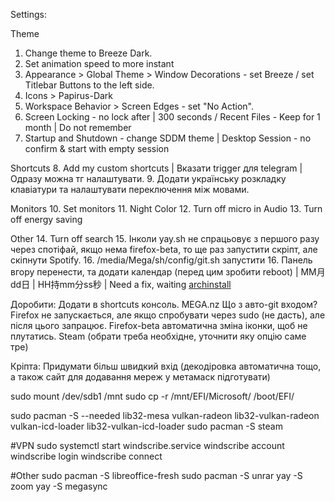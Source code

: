 Settings:

Theme
1. Change theme to Breeze Dark.
2. Set animation speed to more instant
3. Appearance > Global Theme > Window Decorations - set Breeze / set Titlebar Buttons to the left side.
4. Icons > Papirus-Dark
5. Workspace Behavior > Screen Edges - set "No Action".
6. Screen Locking - no lock after | 300 seconds / Recent Files - Keep for 1 month | Do not remember
7. Startup and Shutdown - change SDDM theme | Desktop Session - no confirm & start with empty session

Shortcuts
8. Add my custom shortcuts | Вказати trigger для telegram | Одразу можна тг налаштувати.
9. Додати українську розкладку клавіатури та налаштувати переключення між мовами.

Monitors
10. Set monitors
11. Night Color
12. Turn off micro in Audio
13. Turn off energy saving

Other
14. Turn off search
15. Інколи yay.sh не спрацьовує з першого разу через спотіфай, якщо нема firefox-beta, то ще раз запустити скріпт, але скіпнути Spotify.
16. /media/Mega/sh/config/git.sh запустити
16. Панель вгору перенести, та додати календар (перед цим зробити reboot) | MM月dd日 | HH持mm分ss秒 | Need a fix, waiting <a href="https://github.com/Zren/plasma-applet-eventcalendar/issues/333">archinstall</a>


Доробити:
Додати в shortcuts консоль.
MEGA.nz
Що з авто-git входом?
Firefox не запускається, але якщо спробувати через sudo (не дасть), але після цього запрацює.
Firefox-beta автоматична зміна іконки, щоб не плутатись.
Steam (обрати треба необхідне, уточнити яку опцію саме тре)

Кріпта:
Придумати більш швидкий вхід (декодіровка автоматична тощо, а також сайт для додавання мереж у метамаск підготувати)

sudo mount /dev/sdb1 /mnt
sudo cp -r /mnt/EFI/Microsoft/ /boot/EFI/

sudo pacman -S --needed lib32-mesa vulkan-radeon lib32-vulkan-radeon vulkan-icd-loader lib32-vulkan-icd-loader
sudo pacman -S steam

#VPN
sudo systemctl start windscribe.service
windscribe account
windscribe login
windscribe connect

#Other
sudo pacman -S libreoffice-fresh
sudo pacman -S unrar
yay -S zoom
yay -S megasync
